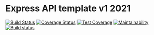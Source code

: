 # Express API template v1 2021
[![Build Status](https://travis-ci.com/moquito64/node-testing.svg?branch=main)](https://travis-ci.com/moquito64/node-testing)
[![Coverage Status](https://coveralls.io/repos/github/moquito64/node-testing/badge.svg?branch=main)](https://coveralls.io/github/moquito64/node-testing?branch=main)
[![Test Coverage](https://api.codeclimate.com/v1/badges/12583a3bee780688bf5e/test_coverage)](https://codeclimate.com/github/moquito64/node-testing/test_coverage)
[![Maintainability](https://api.codeclimate.com/v1/badges/12583a3bee780688bf5e/maintainability)](https://codeclimate.com/github/moquito64/node-testing/maintainability)
[![Build status](https://ci.appveyor.com/api/projects/status/65plbhg4kbb516d6?svg=true)](https://ci.appveyor.com/project/moquito64/node-testing)

